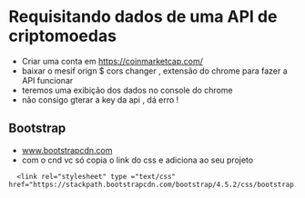 # Requisitando dados de uma API de criptomoedas

- Criar uma conta em https://coinmarketcap.com/
- baixar o mesif orign $ cors changer , extensão do chrome para fazer a API funcionar 
- teremos uma exibição dos dados no console do chrome 
- não consigo gterar a key da api , dá erro ! 
## Bootstrap 
- www.bootstrapcdn.com
- com o cnd vc só copia o link do css e adiciona ao seu projeto 
```
  <link rel="stylesheet" type ="text/css" href="https://stackpath.bootstrapcdn.com/bootstrap/4.5.2/css/bootstrap.min.css">
```